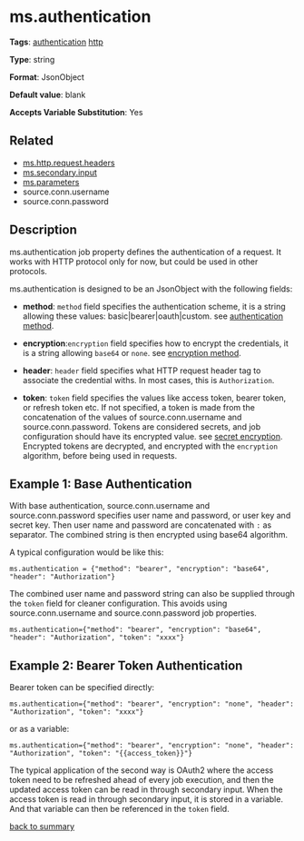 # ms.authentication

**Tags**: 
[authentication](categories.md#authentication-properties)
[http](categories.md#http-properties)

**Type**: string

**Format**: JsonObject

**Default value**: blank

**Accepts Variable Substitution**: Yes

## Related 
- [ms.http.request.headers](ms.http.request.headers.md)
- [ms.secondary.input](ms.secondary.input.md)
- [ms.parameters](ms.parameters.md)
- source.conn.username
- source.conn.password

## Description 

ms.authentication job property defines the authentication of a request. It works with HTTP protocol only 
for now, but could be used in other protocols. 

ms.authentication is designed to be an JsonObject with the following fields:

- **method**: `method` field specifies the authentication scheme, it is a string allowing these 
values: basic|bearer|oauth|custom. see [authentication method](https://github.com/linkedin/data-integration-library/blob/master/docs/concepts/authentication-method.md).

- **encryption**:`encryption` field specifies how to encrypt the credentials, it is a string allowing
`base64` or `none`. see [encryption method](https://github.com/linkedin/data-integration-library/blob/master/docs/concepts/encryption-method.md).

- **header**: `header` field specifies what HTTP request header tag to associate the credential withs. In most
cases, this is `Authorization`.

- **token**: `token` field specifies the values like access token, bearer token, or refresh token etc. If
not specified, a token is made from the concatenation of the values of source.conn.username 
and source.conn.password. Tokens are considered secrets, and job configuration should have its encrypted 
value. see [secret encryption](https://github.com/linkedin/data-integration-library/blob/master/docs/concepts/secret-encryption.md).
Encrypted tokens are decrypted, and encrypted with the `encryption` algorithm, before being used in requests.  

## Example 1: Base Authentication

With base authentication, source.conn.username and source.conn.password specifies user name and password, or
user key and secret key. Then user name and password are concatenated with `:` as separator. The combined
string is then encrypted using base64 algorithm. 

A typical configuration would be like this: 

`ms.authentication = {"method": "bearer", "encryption": "base64", "header": "Authorization"}`

The combined user name and password string can also be supplied through the `token` field for cleaner
configuration. This avoids using source.conn.username and source.conn.password job properties. 

`ms.authentication={"method": "bearer", "encryption": "base64", "header": "Authorization", "token": "xxxx"}`

## Example 2: Bearer Token Authentication

Bearer token can be specified directly: 

`ms.authentication={"method": "bearer", "encryption": "none", "header": "Authorization", "token": "xxxx"}`

or as a variable:

`ms.authentication={"method": "bearer", "encryption": "none", "header": "Authorization", "token": "{{access_token}}"}`

The typical application of the second way is OAuth2 where the access token need to be refreshed ahead of
every job execution, and then the updated access token can be read in through secondary input. When the
access token is read in through secondary input, it is stored in a variable. And that variable can then
be referenced in the `token` field. 

[back to summary](summary.md#msauthentication)